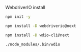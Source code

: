 WebdriverIO install
```bash
npm init -y
```
```bash
npm install -D webdriverio@next
```
```bash
npm install -D wdio-cli@next
```
```bash
./node_modules/.bin/wdio
```
